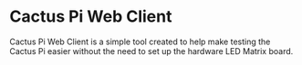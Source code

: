# Cactus Pi Web Client

Cactus Pi Web Client is a simple tool created to help make testing the Cactus Pi easier without the need to set up the hardware LED Matrix board.
